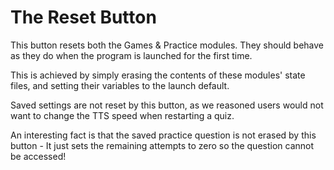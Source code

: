 # The Reset Button

This button resets both the Games & Practice modules. They should behave as they do when the program is launched for the first time.

This is achieved by simply erasing the contents of these modules' state files, and setting their variables to the launch default.

Saved settings are not reset by this button, as we reasoned users would not want to change the TTS speed when restarting a quiz.

An interesting fact is that the saved practice question is not erased by this button - It just sets the remaining attempts to zero so the question cannot be accessed!

